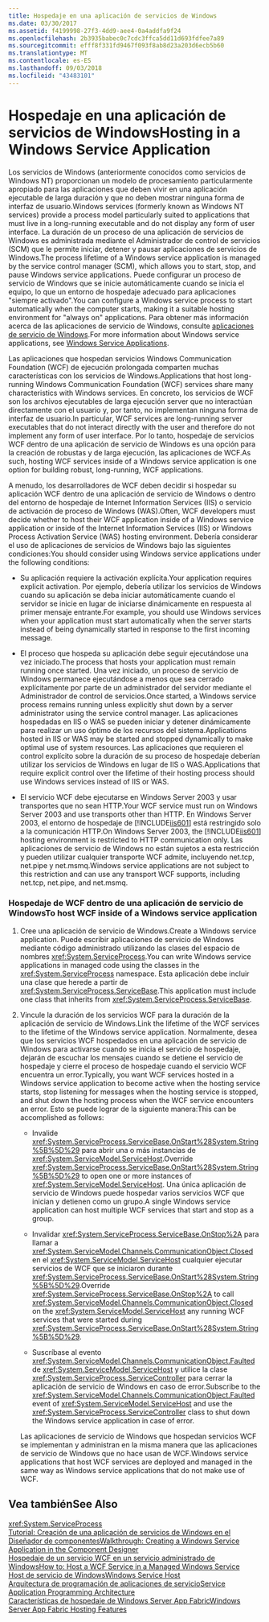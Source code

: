```yaml
---
title: Hospedaje en una aplicación de servicios de Windows
ms.date: 03/30/2017
ms.assetid: f4199998-27f3-4dd9-aee4-0a4addfa9f24
ms.openlocfilehash: 2b3935babec0c7cdc3ffca5dd11d693fdfee7a89
ms.sourcegitcommit: efff8f331fd9467f093f8ab8d23a203d6ecb5b60
ms.translationtype: MT
ms.contentlocale: es-ES
ms.lasthandoff: 09/03/2018
ms.locfileid: "43483101"
---
```

# <a name="hosting-in-a-windows-service-application"></a><span data-ttu-id="4f95c-102">Hospedaje en una aplicación de servicios de Windows</span><span class="sxs-lookup"><span data-stu-id="4f95c-102">Hosting in a Windows Service Application</span></span>
<span data-ttu-id="4f95c-103">Los servicios de Windows (anteriormente conocidos como servicios de Windows NT) proporcionan un modelo de procesamiento particularmente apropiado para las aplicaciones que deben vivir en una aplicación ejecutable de larga duración y que no deben mostrar ninguna forma de interfaz de usuario.</span><span class="sxs-lookup"><span data-stu-id="4f95c-103">Windows services (formerly known as Windows NT services) provide a process model particularly suited to applications that must live in a long-running executable and do not display any form of user interface.</span></span> <span data-ttu-id="4f95c-104">La duración de un proceso de una aplicación de servicios de Windows es administrada mediante el Administrador de control de servicios (SCM) que le permite iniciar, detener y pausar aplicaciones de servicios de Windows.</span><span class="sxs-lookup"><span data-stu-id="4f95c-104">The process lifetime of a Windows service application is managed by the service control manager (SCM), which allows you to start, stop, and pause Windows service applications.</span></span> <span data-ttu-id="4f95c-105">Puede configurar un proceso de servicio de Windows que se inicie automáticamente cuando se inicia el equipo, lo que un entorno de hospedaje adecuado para aplicaciones "siempre activado".</span><span class="sxs-lookup"><span data-stu-id="4f95c-105">You can configure a Windows service process to start automatically when the computer starts, making it a suitable hosting environment for "always on" applications.</span></span> <span data-ttu-id="4f95c-106">Para obtener más información acerca de las aplicaciones de servicio de Windows, consulte [aplicaciones de servicio de Windows](https://go.microsoft.com/fwlink/?LinkId=89450).</span><span class="sxs-lookup"><span data-stu-id="4f95c-106">For more information about Windows service applications, see [Windows Service Applications](https://go.microsoft.com/fwlink/?LinkId=89450).</span></span>  
  
 <span data-ttu-id="4f95c-107">Las aplicaciones que hospedan servicios Windows Communication Foundation (WCF) de ejecución prolongada comparten muchas características con los servicios de Windows.</span><span class="sxs-lookup"><span data-stu-id="4f95c-107">Applications that host long-running Windows Communication Foundation (WCF) services share many characteristics with Windows services.</span></span> <span data-ttu-id="4f95c-108">En concreto, los servicios de WCF son los archivos ejecutables de larga ejecución server que no interactúan directamente con el usuario y, por tanto, no implementan ninguna forma de interfaz de usuario.</span><span class="sxs-lookup"><span data-stu-id="4f95c-108">In particular, WCF services are long-running server executables that do not interact directly with the user and therefore do not implement any form of user interface.</span></span> <span data-ttu-id="4f95c-109">Por lo tanto, hospedaje de servicios WCF dentro de una aplicación de servicio de Windows es una opción para la creación de robustas y de larga ejecución, las aplicaciones de WCF.</span><span class="sxs-lookup"><span data-stu-id="4f95c-109">As such, hosting WCF services inside of a Windows service application is one option for building robust, long-running, WCF applications.</span></span>  
  
 <span data-ttu-id="4f95c-110">A menudo, los desarrolladores de WCF deben decidir si hospedar su aplicación WCF dentro de una aplicación de servicio de Windows o dentro del entorno de hospedaje de Internet Information Services (IIS) o servicio de activación de proceso de Windows (WAS).</span><span class="sxs-lookup"><span data-stu-id="4f95c-110">Often, WCF developers must decide whether to host their WCF application inside of a Windows service application or inside of the Internet Information Services (IIS) or Windows Process Activation Service (WAS) hosting environment.</span></span> <span data-ttu-id="4f95c-111">Debería considerar el uso de aplicaciones de servicios de Windows bajo las siguientes condiciones:</span><span class="sxs-lookup"><span data-stu-id="4f95c-111">You should consider using Windows service applications under the following conditions:</span></span>  
  
-   <span data-ttu-id="4f95c-112">Su aplicación requiere la activación explícita.</span><span class="sxs-lookup"><span data-stu-id="4f95c-112">Your application requires explicit activation.</span></span> <span data-ttu-id="4f95c-113">Por ejemplo, debería utilizar los servicios de Windows cuando su aplicación se deba iniciar automáticamente cuando el servidor se inicie en lugar de iniciarse dinámicamente en respuesta al primer mensaje entrante.</span><span class="sxs-lookup"><span data-stu-id="4f95c-113">For example, you should use Windows services when your application must start automatically when the server starts instead of being dynamically started in response to the first incoming message.</span></span>  
  
-   <span data-ttu-id="4f95c-114">El proceso que hospeda su aplicación debe seguir ejecutándose una vez iniciado.</span><span class="sxs-lookup"><span data-stu-id="4f95c-114">The process that hosts your application must remain running once started.</span></span> <span data-ttu-id="4f95c-115">Una vez iniciado, un proceso de servicio de Windows permanece ejecutándose a menos que sea cerrado explícitamente por parte de un administrador del servidor mediante el Administrador de control de servicios.</span><span class="sxs-lookup"><span data-stu-id="4f95c-115">Once started, a Windows service process remains running unless explicitly shut down by a server administrator using the service control manager.</span></span> <span data-ttu-id="4f95c-116">Las aplicaciones hospedadas en IIS o WAS se pueden iniciar y detener dinámicamente para realizar un uso óptimo de los recursos del sistema.</span><span class="sxs-lookup"><span data-stu-id="4f95c-116">Applications hosted in IIS or WAS may be started and stopped dynamically to make optimal use of system resources.</span></span> <span data-ttu-id="4f95c-117">Las aplicaciones que requieren el control explícito sobre la duración de su proceso de hospedaje deberían utilizar los servicios de Windows en lugar de IIS o WAS.</span><span class="sxs-lookup"><span data-stu-id="4f95c-117">Applications that require explicit control over the lifetime of their hosting process should use Windows services instead of IIS or WAS.</span></span>  
  
-   <span data-ttu-id="4f95c-118">El servicio WCF debe ejecutarse en Windows Server 2003 y usar transportes que no sean HTTP.</span><span class="sxs-lookup"><span data-stu-id="4f95c-118">Your WCF service must run on Windows Server 2003 and use transports other than HTTP.</span></span> <span data-ttu-id="4f95c-119">En Windows Server 2003, el entorno de hospedaje de [!INCLUDE[iis601](../../../../includes/iis601-md.md)] está restringido solo a la comunicación HTTP.</span><span class="sxs-lookup"><span data-stu-id="4f95c-119">On Windows Server 2003, the [!INCLUDE[iis601](../../../../includes/iis601-md.md)] hosting environment is restricted to HTTP communication only.</span></span> <span data-ttu-id="4f95c-120">Las aplicaciones de servicio de Windows no están sujetos a esta restricción y pueden utilizar cualquier transporte WCF admite, incluyendo net.tcp, net.pipe y net.msmq.</span><span class="sxs-lookup"><span data-stu-id="4f95c-120">Windows service applications are not subject to this restriction and can use any transport WCF supports, including net.tcp, net.pipe, and net.msmq.</span></span>  
  
### <a name="to-host-wcf-inside-of-a-windows-service-application"></a><span data-ttu-id="4f95c-121">Hospedaje de WCF dentro de una aplicación de servicio de Windows</span><span class="sxs-lookup"><span data-stu-id="4f95c-121">To host WCF inside of a Windows service application</span></span>  
  
1.  <span data-ttu-id="4f95c-122">Cree una aplicación de servicio de Windows.</span><span class="sxs-lookup"><span data-stu-id="4f95c-122">Create a Windows service application.</span></span> <span data-ttu-id="4f95c-123">Puede escribir aplicaciones de servicio de Windows mediante código administrado utilizando las clases del espacio de nombres <xref:System.ServiceProcess>.</span><span class="sxs-lookup"><span data-stu-id="4f95c-123">You can write Windows service applications in managed code using the classes in the <xref:System.ServiceProcess> namespace.</span></span> <span data-ttu-id="4f95c-124">Esta aplicación debe incluir una clase que herede a partir de <xref:System.ServiceProcess.ServiceBase>.</span><span class="sxs-lookup"><span data-stu-id="4f95c-124">This application must include one class that inherits from <xref:System.ServiceProcess.ServiceBase>.</span></span>  
  
2.  <span data-ttu-id="4f95c-125">Vincule la duración de los servicios WCF para la duración de la aplicación de servicio de Windows.</span><span class="sxs-lookup"><span data-stu-id="4f95c-125">Link the lifetime of the WCF services to the lifetime of the Windows service application.</span></span> <span data-ttu-id="4f95c-126">Normalmente, desea que los servicios WCF hospedados en una aplicación de servicio de Windows para activarse cuando se inicia el servicio de hospedaje, dejarán de escuchar los mensajes cuando se detiene el servicio de hospedaje y cierre el proceso de hospedaje cuando el servicio WCF encuentra un error.</span><span class="sxs-lookup"><span data-stu-id="4f95c-126">Typically, you want WCF services hosted in a Windows service application to become active when the hosting service starts, stop listening for messages when the hosting service is stopped, and shut down the hosting process when the WCF service encounters an error.</span></span> <span data-ttu-id="4f95c-127">Esto se puede lograr de la siguiente manera:</span><span class="sxs-lookup"><span data-stu-id="4f95c-127">This can be accomplished as follows:</span></span>  
  
    -   <span data-ttu-id="4f95c-128">Invalide <xref:System.ServiceProcess.ServiceBase.OnStart%28System.String%5B%5D%29> para abrir una o más instancias de <xref:System.ServiceModel.ServiceHost>.</span><span class="sxs-lookup"><span data-stu-id="4f95c-128">Override <xref:System.ServiceProcess.ServiceBase.OnStart%28System.String%5B%5D%29> to open one or more instances of <xref:System.ServiceModel.ServiceHost>.</span></span> <span data-ttu-id="4f95c-129">Una única aplicación de servicio de Windows puede hospedar varios servicios WCF que inician y detienen como un grupo.</span><span class="sxs-lookup"><span data-stu-id="4f95c-129">A single Windows service application can host multiple WCF services that start and stop as a group.</span></span>  
  
    -   <span data-ttu-id="4f95c-130">Invalidar <xref:System.ServiceProcess.ServiceBase.OnStop%2A> para llamar a <xref:System.ServiceModel.Channels.CommunicationObject.Closed> en el <xref:System.ServiceModel.ServiceHost> cualquier ejecutar servicios de WCF que se iniciaron durante <xref:System.ServiceProcess.ServiceBase.OnStart%28System.String%5B%5D%29>.</span><span class="sxs-lookup"><span data-stu-id="4f95c-130">Override <xref:System.ServiceProcess.ServiceBase.OnStop%2A> to call <xref:System.ServiceModel.Channels.CommunicationObject.Closed> on the <xref:System.ServiceModel.ServiceHost> any running WCF services that were started during <xref:System.ServiceProcess.ServiceBase.OnStart%28System.String%5B%5D%29>.</span></span>  
  
    -   <span data-ttu-id="4f95c-131">Suscríbase al evento <xref:System.ServiceModel.Channels.CommunicationObject.Faulted> de <xref:System.ServiceModel.ServiceHost> y utilice la clase <xref:System.ServiceProcess.ServiceController> para cerrar la aplicación de servicio de Windows en caso de error.</span><span class="sxs-lookup"><span data-stu-id="4f95c-131">Subscribe to the <xref:System.ServiceModel.Channels.CommunicationObject.Faulted> event of <xref:System.ServiceModel.ServiceHost> and use the <xref:System.ServiceProcess.ServiceController> class to shut down the Windows service application in case of error.</span></span>  
  
     <span data-ttu-id="4f95c-132">Las aplicaciones de servicio de Windows que hospedan servicios WCF se implementan y administran en la misma manera que las aplicaciones de servicio de Windows que no hace usan de WCF.</span><span class="sxs-lookup"><span data-stu-id="4f95c-132">Windows service applications that host WCF services are deployed and managed in the same way as Windows service applications that do not make use of WCF.</span></span>  
  
## <a name="see-also"></a><span data-ttu-id="4f95c-133">Vea también</span><span class="sxs-lookup"><span data-stu-id="4f95c-133">See Also</span></span>  
 <xref:System.ServiceProcess>  
 [<span data-ttu-id="4f95c-134">Tutorial: Creación de una aplicación de servicios de Windows en el Diseñador de componentes</span><span class="sxs-lookup"><span data-stu-id="4f95c-134">Walkthrough: Creating a Windows Service Application in the Component Designer</span></span>](https://go.microsoft.com/fwlink/?LinkId=94875)  
 [<span data-ttu-id="4f95c-135">Hospedaje de un servicio WCF en un servicio administrado de Windows</span><span class="sxs-lookup"><span data-stu-id="4f95c-135">How to: Host a WCF Service in a Managed Windows Service</span></span>](../../../../docs/framework/wcf/feature-details/how-to-host-a-wcf-service-in-a-managed-windows-service.md)  
 [<span data-ttu-id="4f95c-136">Host de servicio de Windows</span><span class="sxs-lookup"><span data-stu-id="4f95c-136">Windows Service Host</span></span>](../../../../docs/framework/wcf/samples/windows-service-host.md)  
 [<span data-ttu-id="4f95c-137">Arquitectura de programación de aplicaciones de servicio</span><span class="sxs-lookup"><span data-stu-id="4f95c-137">Service Application Programming Architecture</span></span>](https://go.microsoft.com/fwlink/?LinkId=94876)  
 [<span data-ttu-id="4f95c-138">Características de hospedaje de Windows Server App Fabric</span><span class="sxs-lookup"><span data-stu-id="4f95c-138">Windows Server App Fabric Hosting Features</span></span>](https://go.microsoft.com/fwlink/?LinkId=201276)
